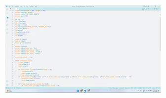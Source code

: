 <p><img align="centre" src = "https://github.com/Suman-Adhikary/Snake-game/blob/main/Snake.gif" /></p>
